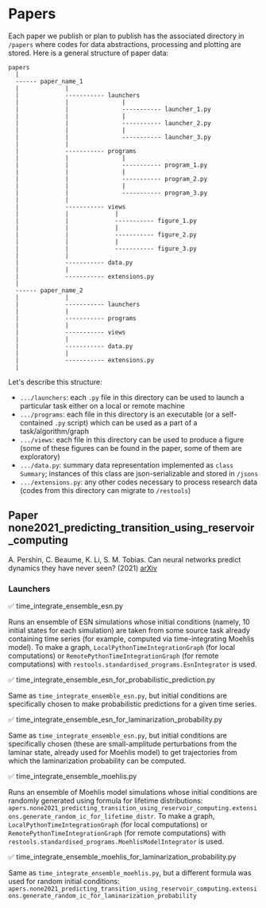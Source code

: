 # Papers

Each paper we publish or plan to publish has the associated directory in `/papers` where codes for data abstractions, processing and plotting are stored. Here is a general structure of paper data:
```
papers
  |
  ------ paper_name_1
  |             |
  |             ----------- launchers
  |             |               |
  |             |               ----------- launcher_1.py
  |             |               |
  |             |               ----------- launcher_2.py
  |             |               |
  |             |               ----------- launcher_3.py
  |             |
  |             ----------- programs
  |             |               |
  |             |               ----------- program_1.py
  |             |               |
  |             |               ----------- program_2.py
  |             |               |
  |             |               ----------- program_3.py
  |             |
  |             ----------- views
  |             |             |
  |             |             ----------- figure_1.py
  |             |             |
  |             |             ----------- figure_2.py
  |             |             |
  |             |             ----------- figure_3.py
  |             |
  |             ----------- data.py
  |             |
  |             ----------- extensions.py
  |
  ------ paper_name_2
  |             |
  |             ----------- launchers
  |             |
  |             ----------- programs
  |             |
  |             ----------- views
  |             |
  |             ----------- data.py
  |             |
  |             ----------- extensions.py
  |
```
Let's describe this structure:
* `.../launchers`: each `.py` file in this directory can be used to launch a particular task either on a local or remote machine
* `.../programs`: each file in this directory is an executable (or a self-contained `.py` script) which can be used as a part of a task/algorithm/graph
* `.../views`: each file in this directory can be used to produce a figure (some of these figures can be found in the paper, some of them are exploratory)
* `.../data.py`: summary data representation implemented as `class Summary`; instances of this class are json-serializable and stored in `/jsons` 
* `.../extensions.py`: any other codes necessary to process research data (codes from this directory can migrate to `/restools`)


## Paper none2021_predicting_transition_using_reservoir_computing

A. Pershin, C. Beaume, K. Li, S. M. Tobias. Can neural networks predict dynamics they have never seen? (2021) [arXiv](https://arxiv.org/abs/2111.06783) 

### Launchers

:white_check_mark: time_integrate_ensemble_esn.py

Runs an ensemble of ESN simulations whose initial conditions (namely, 10 initial states for each simulation) are taken from some source task already containing time series (for example, computed via time-integrating Moehlis model). To make a graph, `LocalPythonTimeIntegrationGraph` (for local computations) or `RemotePythonTimeIntegrationGraph` (for remote computations) with `restools.standardised_programs.EsnIntegrator` is used.

:white_check_mark: time_integrate_ensemble_esn_for_probabilistic_prediction.py

Same as `time_integrate_ensemble_esn.py`, but initial conditions are specifically chosen to make probabilistic predictions for a given time series.

:white_check_mark: time_integrate_ensemble_esn_for_laminarization_probability.py

Same as `time_integrate_ensemble_esn.py`, but initial conditions are specifically chosen (these are small-amplitude perturbations from the laminar state, already used for Moehlis model) to get trajectories from which the laminarization probability can be computed.

:white_check_mark: time_integrate_ensemble_moehlis.py

Runs an ensemble of Moehlis model simulations whose initial conditions are randomly generated using formula for lifetime distributions: `apers.none2021_predicting_transition_using_reservoir_computing.extensions.generate_random_ic_for_lifetime_distr`. To make a graph, `LocalPythonTimeIntegrationGraph` (for local computations) or `RemotePythonTimeIntegrationGraph` (for remote computations) with `restools.standardised_programs.MoehlisModelIntegrator` is used.

:white_check_mark: time_integrate_ensemble_moehlis_for_laminarization_probability.py

Same as `time_integrate_ensemble_moehlis.py`, but a different formula was used for random initial conditions: `apers.none2021_predicting_transition_using_reservoir_computing.extensions.generate_random_ic_for_laminarization_probability` 



